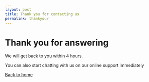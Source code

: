 ```yaml
---
layout: post
title: Thank you for contacting us
permalink: thankyou/
---
```


# Thank you for answering

We will get back to you within 4 hours.

You can also start chatting with us on our online support immediately

[Back to home](/)


<!-- Google Code for Thank you page from adwords direct campaign Conversion Page -->
<script type="text/javascript">
/* <![CDATA[ */
var google_conversion_id = 990042860;
var google_conversion_language = "en";
var google_conversion_format = "1";
var google_conversion_color = "ffffff";
var google_conversion_label = "KhkMCJzi-gUQ7LWL2AM";
var google_conversion_value = 0;
/* ]]> */
</script>
<script type="text/javascript" src="//www.googleadservices.com/pagead/conversion.js">
</script>
<noscript>
<div style="display:inline;">
<img height="1" width="1" style="border-style:none;" alt="" src="//www.googleadservices.com/pagead/conversion/990042860/?value=0&amp;label=KhkMCJzi-gUQ7LWL2AM&amp;guid=ON&amp;script=0"/>
</div>
</noscript>
